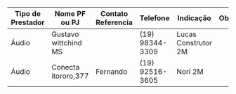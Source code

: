 | Tipo de Prestador | Nome PF ou PJ        | Contato Referencia | Telefone        | Indicação           | Observ. |
| ----------------- | -------------------- | ------------------ | --------------- | ------------------- | ------- |
| Áudio             | Gustavo wittchind MS |                    | (19) 98344-3309 | Lucas Construtor 2M |         |
| Áudio             | Conecta itororo,377  | Fernando           | (19) 92516-3605 | Nori 2M             |         |